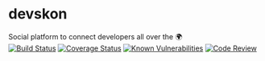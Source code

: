 # devskon

Social platform to connect developers all over the 🌍 <br />
[![Build Status](https://travis-ci.com/NkFab/devskon.svg?branch=develop)](https://travis-ci.com/NkFab/devskon)
[![Coverage Status](https://coveralls.io/repos/github/NkFab/devskon/badge.svg?branch=develop)](https://coveralls.io/github/NkFab/devskon?branch=develop)
[![Known Vulnerabilities](https://snyk.io/test/github/NkFab/devskon/badge.svg?targetFile=package.json)](https://snyk.io/test/github/NkFab/devskon?targetFile=package.json)
[![Code Review](https://img.shields.io/badge/Code%20Review-Hound%20CI-blueviolet.svg)](#hound)
